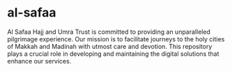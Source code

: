 # al-safaa
 Al Safaa Hajj and Umra Trust is committed to providing an unparalleled pilgrimage experience. Our mission is to facilitate journeys to the holy cities of Makkah and Madinah with utmost care and devotion. This repository plays a crucial role in developing and maintaining the digital solutions that enhance our services.
